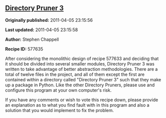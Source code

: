 ## [Directory Pruner 3](https://code.activestate.com/recipes/577635-directory-pruner-3)

**Originally published:** 2011-04-05 23:15:56

**Last updated:** 2011-04-05 23:15:58

**Author:** Stephen Chappell

**Recipe ID:** 577635

After considering the monolithic design of recipe 577633 and deciding that it should be divided into several smaller modules, Directory Pruner 3 was written to take advantage of better abstraction methodologies. There are a total of twelve files in the project, and all of them except the first are contained within a directory called "Directory Pruner 3" such that they make up a package in Python. Like the other Directory Pruners, please use and configure this program at your own computer's risk.

If you have any comments or wish to vote this recipe down, please provide an explanation as to what you find fault with in this program and also a solution that you would implement to fix the problem.

